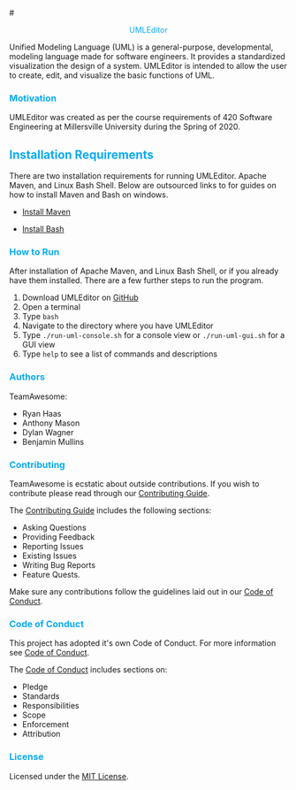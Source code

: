 
#<div align="center"> <span style="color:#07ABF5"> UMLEditor </span> </div> 

Unified Modeling Language (UML) is a general-purpose, developmental, modeling language made for software engineers. It provides a standardized visualization the design of a system. UMLEditor is intended to allow the user to create, edit, and visualize the basic functions of UML.

### <span style="color:#07ABF5"> Motivation </span>
UMLEditor was created as per the course requirements of 420 Software Engineering at Millersville University during the Spring of 2020. 


## <span style="color:#07ABF5"> Installation Requirements </span> 
There are two installation requirements for running UMLEditor. Apache Maven, and Linux Bash Shell. Below are outsourced links to for guides on how to install Maven and Bash on windows.   
 
* [Install Maven](https://mkyong.com/maven/how-to-install-maven-in-windows/)  

* [Install Bash](https://itsfoss.com/install-bash-on-windows/)  	

###  <span style="color:#07ABF5"> How to Run </span>

After installation of Apache Maven, and Linux Bash Shell, or if you already have them installed. There are a few further steps to run the program. 

1. Download UMLEditor on [GitHub](https://github.com/mucsci-students/2020sp-420-TeamAwesome) 
2. Open a terminal
3. Type `bash`
4. Navigate to the directory where you have UMLEditor
5. Type `./run-uml-console.sh` for a console view or `./run-uml-gui.sh` for a GUI view
6. Type `help` to see a list of commands and descriptions 

### <span style="color:#07ABF5"> Authors </span>
TeamAwesome:
- Ryan Haas
- Anthony Mason
- Dylan Wagner
- Benjamin Mullins

### <span style="color:#07ABF5"> Contributing </span>
TeamAwesome is ecstatic about outside contributions. If you wish to contribute please read through our [Contributing Guide](https://github.com/mucsci-students/2020sp-420-TeamAwesome/blob/develop/CONTRIBUTING.md).

The [Contributing Guide](https://github.com/mucsci-students/2020sp-420-TeamAwesome/blob/develop/CONTRIBUTING.md) includes the following sections: 
 * Asking Questions 
 * Providing Feedback 
 * Reporting Issues 
 * Existing Issues 
 * Writing Bug Reports
 * Feature Quests. 

Make sure any contributions follow the guidelines laid out in our [Code of Conduct](https://github.com/mucsci-students/2020sp-420-TeamAwesome/blob/develop/CODE_OF_CONDUCT.md).

### <span style="color:#07ABF5"> Code of Conduct </span>
This project has adopted it's own Code of Conduct. For more information see [Code of Conduct](https://github.com/mucsci-students/2020sp-420-TeamAwesome/blob/develop/CODE_OF_CONDUCT.md). 

The [Code of Conduct](https://github.com/mucsci-students/2020sp-420-TeamAwesome/blob/develop/CODE_OF_CONDUCT.md) includes sections on:
* Pledge
* Standards
* Responsibilities
* Scope
* Enforcement
* Attribution

### <span style="color:#07ABF5"> License </span>
Licensed under the [MIT License](https://github.com/mucsci-students/2020sp-420-TeamAwesome/blob/develop/LICENSE).
